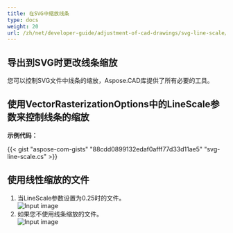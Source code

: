 ```yaml
---
title: 在SVG中缩放线条
type: docs
weight: 20
url: /zh/net/developer-guide/adjustment-of-cad-drawings/svg-line-scale/
---
```


## **导出到SVG时更改线条缩放**

您可以控制SVG文件中线条的缩放，Aspose.CAD库提供了所有必要的工具。

## **使用VectorRasterizationOptions中的LineScale参数来控制线条的缩放**

**示例代码：**

{{< gist "aspose-com-gists" "88cdd0899132edaf0afff77d33d11ae5" "svg-line-scale.cs" >}}


## 使用线性缩放的文件
1. 当LineScale参数设置为0.25时的文件。<br>
![Input image](/cad/_assets/guide/svg/line_scale_0.25.png)<br>
1. 如果您不使用线条缩放的文件。<br>
![Input image](/cad/_assets/guide/svg/basic_options.png)<br>

